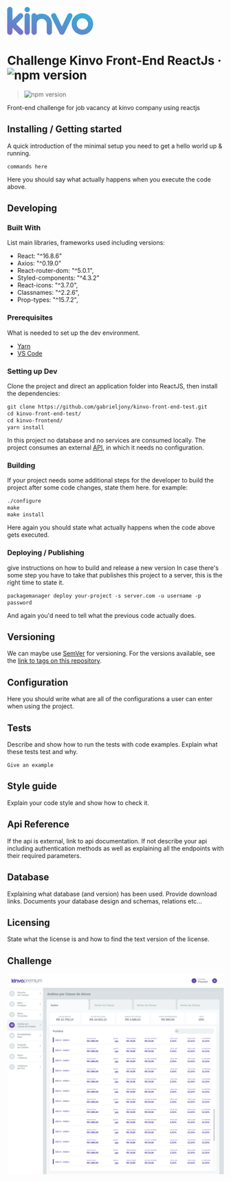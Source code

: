 ![Logo of the project](./src/assets/logo.svg)

# Challenge Kinvo Front-End ReactJs &middot; ![npm version](https://img.shields.io/npm/v/react.svg?style=flat)

> ![npm version](https://img.shields.io/npm/v/react.svg?style=flat)

Front-end challenge for job vacancy at kinvo company using reactjs

## Installing / Getting started

A quick introduction of the minimal setup you need to get a hello world up &
running.

```shell
commands here
```

Here you should say what actually happens when you execute the code above.

## Developing

### Built With

List main libraries, frameworks used including versions:

- React: "^16.8.6"
- Axios: "^0.19.0"
- React-router-dom: "^5.0.1",
- Styled-components: "^4.3.2"
- React-icons: "^3.7.0",
- Classnames: "^2.2.6",
- Prop-types: "^15.7.2",

### Prerequisites

What is needed to set up the dev environment.

- [Yarn](https://yarnpkg.com/en/docs/install#windows-stable)
- [VS Code](https://code.visualstudio.com/)

### Setting up Dev

Clone the project and direct an application folder into ReactJS, then install the dependencies:

```shell
git clone https://github.com/gabrieljony/kinvo-front-end-test.git
cd kinvo-front-end-test/
cd kinvo-frontend/
yarn install
```

In this project no database and no services are consumed locally. The project consumes an external [API](https://ed87c2a9-bcc4-4e0c-8fd2-fefb9875b65b.mock.pstmn.io/getStockConsolidation), in which it needs no configuration.

### Building

If your project needs some additional steps for the developer to build the
project after some code changes, state them here. for example:

```shell
./configure
make
make install
```

Here again you should state what actually happens when the code above gets
executed.

### Deploying / Publishing

give instructions on how to build and release a new version
In case there's some step you have to take that publishes this project to a
server, this is the right time to state it.

```shell
packagemanager deploy your-project -s server.com -u username -p password
```

And again you'd need to tell what the previous code actually does.

## Versioning

We can maybe use [SemVer](http://semver.org/) for versioning. For the versions available, see the [link to tags on this repository](/tags).

## Configuration

Here you should write what are all of the configurations a user can enter when
using the project.

## Tests

Describe and show how to run the tests with code examples.
Explain what these tests test and why.

```shell
Give an example
```

## Style guide

Explain your code style and show how to check it.

## Api Reference

If the api is external, link to api documentation. If not describe your api including authentication methods as well as explaining all the endpoints with their required parameters.

## Database

Explaining what database (and version) has been used. Provide download links.
Documents your database design and schemas, relations etc...

## Licensing

State what the license is and how to find the text version of the license.

## Challenge

![Project Front-end](../prototipo/Classes.svg)
